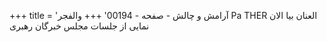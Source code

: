 +++
title = 'آرامش و چالش - صفحه - 00194'
+++
والفجر Pa THER العنان بيا الان نمایی از جلسات مجلس خبرگان رهبری